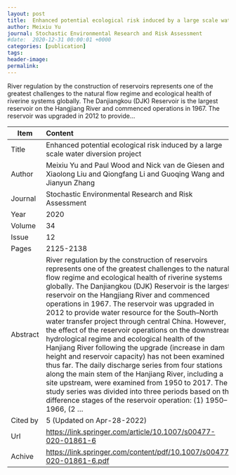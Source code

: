 ```yaml
---
layout: post
title:  Enhanced potential ecological risk induced by a large scale water diversion project
author: Meixiu Yu
journal: Stochastic Environmental Research and Risk Assessment
#date:  2020-12-31 00:00:01 +0000
categories: [publication]
tags: 
header-image: 
permalink: 
---
```

River regulation by the construction of reservoirs represents one of the greatest challenges to the natural flow regime and ecological health of riverine systems globally. The Danjiangkou (DJK) Reservoir is the largest reservoir on the Hangjiang River and commenced operations in 1967. The reservoir was upgraded in 2012 to provide...
<!--the above is the excerpt-->
<!--more-->
<!--the following is the text-->


| Item           | Content    |
| ---------------|:------------|
| Title          | Enhanced potential ecological risk induced by a large scale water diversion project     |
| Author         | Meixiu Yu and Paul Wood and Nick van de Giesen and Xiaolong Liu and Qiongfang Li and Guoqing Wang and Jianyun Zhang    |
| Journal        | Stochastic Environmental Research and Risk Assessment   |
| Year           | 2020  |
| Volume         | 34	   |
| Issue          | 12	   |
| Pages          | 2125-2138	   |
| Abstract       | River regulation by the construction of reservoirs represents one of the greatest challenges to the natural flow regime and ecological health of riverine systems globally. The Danjiangkou (DJK) Reservoir is the largest reservoir on the Hangjiang River and commenced operations in 1967. The reservoir was upgraded in 2012 to provide water resource for the South–North water transfer project through central China. However, the effect of the reservoir operations on the downstream hydrological regime and ecological health of the Hanjiang River following the upgrade (increase in dam height and reservoir capacity) has not been examined thus far. The daily discharge series from four stations along the main stem of the Hanjiang River, including a site upstream, were examined from 1950 to 2017. The study series was divided into three periods based on the difference stages of the reservoir operation: (1) 1950–1966, (2 …	 |
| Cited by		 | 5 (Updated on Apr-28-2022)   |
| Url  			 | <https://link.springer.com/article/10.1007/s00477-020-01861-6>		 |
| Achive 	     | <https://link.springer.com/content/pdf/10.1007/s00477-020-01861-6.pdf>		 |

